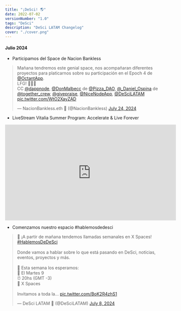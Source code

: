 ```yaml
---
title: "¡DeSci! 🌎"
date: 2022-07-02
versionNumber: "1.0"
tags: "DeSci"
description: "DeSci LATAM Changelog"
cover: "./cover.png"
---
```


#### Julio 2024
- Participamos del Space de Nacion Bankless 
<blockquote class="twitter-tweet"><p lang="es" dir="ltr">Mañana tendremos este genial space, nos acompañaran diferentes proyectos para platicarnos sobre su participación en el Epoch 4 de <a href="https://twitter.com/OctantApp?ref_src=twsrc%5Etfw">@OctantApp</a>.<br>LFG! 🖤💚🚀<br>CC <a href="https://twitter.com/dappnode?ref_src=twsrc%5Etfw">@dappnode</a>, <a href="https://twitter.com/DonMalbecc?ref_src=twsrc%5Etfw">@DonMalbecc</a> de <a href="https://twitter.com/Pizza_DAO?ref_src=twsrc%5Etfw">@Pizza_DAO</a>, <a href="https://twitter.com/_Daniel_Ospina?ref_src=twsrc%5Etfw">@_Daniel_Ospina</a> de <a href="https://twitter.com/together_crew?ref_src=twsrc%5Etfw">@together_crew</a>, <a href="https://twitter.com/givepraise?ref_src=twsrc%5Etfw">@givepraise</a>, <a href="https://twitter.com/NiceNodeApp?ref_src=twsrc%5Etfw">@NiceNodeApp</a>, <a href="https://twitter.com/DeSciLATAM?ref_src=twsrc%5Etfw">@DeSciLATAM</a> <a href="https://t.co/WtO2XayZAD">pic.twitter.com/WtO2XayZAD</a></p>&mdash; NacionBankless.eth 🏴 (@NacionBankless) <a href="https://twitter.com/NacionBankless/status/1816149528921149571?ref_src=twsrc%5Etfw">July 24, 2024</a></blockquote> <script async src="https://platform.twitter.com/widgets.js" charset="utf-8"></script>

- LiveStream Vitalia Summer Program: Accelerate & Live Forever
<iframe width="560" height="315" src="https://www.youtube.com/embed/rIsqkFnlfrg?si=Q_913MCPXqcDa6x1" title="YouTube video player" frameborder="0" allow="accelerometer; autoplay; clipboard-write; encrypted-media; gyroscope; picture-in-picture; web-share" referrerpolicy="strict-origin-when-cross-origin" allowfullscreen></iframe>

-	Comenzamos nuestro espacio #hablemosdedesci
<blockquote class="twitter-tweet"><p lang="es" dir="ltr">📢 ¡A partir de mañana tendemos llamadas semanales en X Spaces! <a href="https://twitter.com/hashtag/HablemosDeDeSci?src=hash&amp;ref_src=twsrc%5Etfw">#HablemosDeDeSci</a><br><br>Donde vamos a hablar sobre lo que está pasando en DeSci, notícias, eventos, proyectos y más.<br><br>🔹 Esta semana los esperamos:<br>📅 El Martes 9<br>⏰ 20hs (GMT -3)<br>📍 X Spaces<br><br>Invitamos a toda la… <a href="https://t.co/BoK2R4zhS1">pic.twitter.com/BoK2R4zhS1</a></p>&mdash; DeSci LATAM 🦋 (@DeSciLATAM) <a href="https://twitter.com/DeSciLATAM/status/1810445346532970966?ref_src=twsrc%5Etfw">July 8, 2024</a></blockquote> <script async src="https://platform.twitter.com/widgets.js" charset="utf-8"></script>